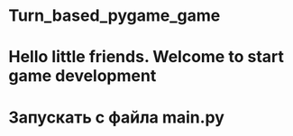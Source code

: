 # Turn_based_pygame_game
# Hello little friends. Welcome to start game development
# Запускать с файла main.py

